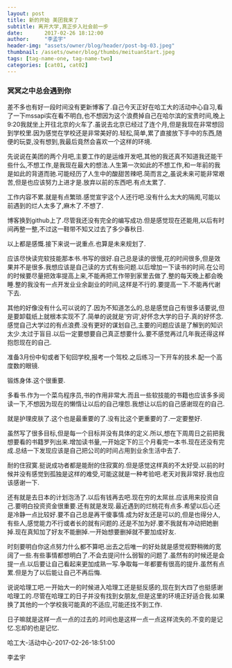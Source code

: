 ```yaml
---
layout: post
title: 新的开始 美团我来了
subtitle: 离开大学,真正步入社会前一步
date:       2017-02-26 18:12:00
author:     "李孟宇"
header-img: "assets/owner/blog/header/post-bg-03.jpeg"
thumbnail: /assets/owner/blog/thumbs/meituanStart.jpeg
tags: [tag-name-one, tag-name-two]
categories: [cat01, cat02]
---
```


### 冥冥之中总会遇到你

差不多也有好一段时间没有更新博客了.自己今天正好在哈工大的活动中心自习,看了一下mssapi实在看不明白,也不想因为这个浪费掉自己在哈尔滨的宝贵时间,晚上9:20我就坐上开往北京的火车了.虽说去北京已经过了连个月,但是我现在非常想回到学校里.因为感觉在学校还是非常美好的.轻松,简单,累了直接放下手中的东西,随便的玩耍,没有想到,我最后竟然会喜欢一个这样的环境.

先说说在美团的两个月吧,主要工作的是运维开发吧,其他的我还真不知道我还能干些什么,不想工作,是我现在最大的想法.人生第一次如此的不想工作,和一年前的我是如此的背道而驰.可能经历了人生中的酸甜苦辣吧.简而言之,虽说未来可能非常艰苦,但是也应该努力上进才是.放弃以前的东西吧.有点太累了.

工作内容不累.就是有点繁琐.感觉宣宇这个人还行吧.没有什么太大的隔阂,可能以前遇到的烂人太多了,麻木了.不想了.

博客换到github上了.尽管我还没有完全的编写成功.但是感觉现在还能用,以后有时间再整一整,不过这一鞋带不知又过去了多少春秋日.

以上都是感慨.接下来说一说重点.也算是未来规划了.

应该尽快读完软技能那本书.书写的很好.自己总是读的很慢,花的时间很多,但是效果并不是很多.我想应该是自己读的方式有些问题.以后增加一下读书的时间.在公司的时候要尽量把效率提高上来,不能再把工作带到家里去做了.整的每天晚上都会晚睡.整的我没有一点开发业业余副业的时间,这样是不行的.要提高一下.不能再代谢下去.

其他的好像没有什么可以说的了.因为不知道怎么的,总是感觉自己有很多话要说,但是要卸载纸上就根本实现不了.简单的说就是'穷词',好怀念大学的日子.真的好怀念.感觉自己大学过的有点浪费.没有更好的谋划自己,主要的问题应该是了解到的知识太少.太过于盲目.以后一定要想要自己真正想要什么.要不感觉再过几年我还得这样抱怨现在的自己.

准备3月份中旬或者下旬回学校,报考一个驾校.之后练习一下开车的技术.配一个高度数的眼镜.

锻炼身体.这个很重要.

多看书.作为一个菜鸟程序员,书的作用非常大.而且一些软技能的书籍也应该多多阅读一下,不想因为现在的懒惰让以后的自己埋怨.我想让以后的自己感谢现在的自己.

就是护理皮肤了.这个也是最重要的了.没有比这个更重要的了.一定要整好.

虽然写了很多目标,但是每一个目标并没有具体的定义.所以,想在下周周日之前把我想要看的书籍罗列出来.增加读书量,一开始定下的三个月看完一本书.现在还没有完成.总结一下发现应该是自己把公司的时间占用到业余生活中去了.

耐的住寂寞.挺说成功者都是能耐的住寂寞的.但是感觉这样真的不太好受.以前的时候并没有感觉到孤独是这样的难受,可能这就是一种考验吧.老天对我非常好.我也应该感谢一下.

还有就是去日本的计划泡汤了.以后有钱再去吧.现在穷的太屌丝.应该用来投资自己.要明白投资资金很重要.还有就是发现.最近遇到的烂桃花有点多.希望以后心还是冷静一点比较好.要不自己总是再干傻事情.成为好友还是可以的,但是也得分人,有些人,感觉能力不行或者长的就有问题的.还是不加为好.要不我就有冲动把她删掉.现在真知加了好友不能删掉.一开始想要删掉就不要加成好友.

时刻要明白你这点努力什么都不算吧.出去之后唯一的好处就是感觉视野稍微的宽阔了一些.有些事情都想明白了.不会去提问什么弱智的问题了.虽然有的时候还是会提一点.以后要让自己看起来更加成熟一写.争取每一年都要有很高的提升.虽然有点累.但是为了以后能让自己不再后悔.

说说哈理工吧.一开始大一的时候进入哈理工还是挺反感的,现在到大四了也挺感谢哈理工的.尽管在哈理工的日子并没有找到女朋友,但是这里的环境正好适合我.如果换了其他的一个学校我可能真的不适应,可能还找不到工作.

日子嘛就是这样一点一点的过去的.时间也是这样一点一点这样流失的.不变的是记忆.忘却的也是记忆.


哈工大-活动中心-2017-02-26-18:51:00 

李孟宇
